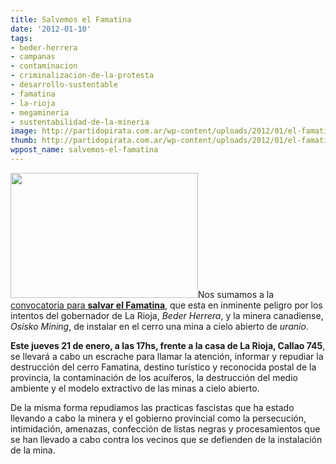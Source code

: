 ```yaml
---
title: Salvemos el Famatina
date: '2012-01-10'
tags:
- beder-herrera
- campanas
- contaminacion
- criminalizacion-de-la-protesta
- desarrollo-sustentable
- famatina
- la-rioja
- megamineria
- sustentabilidad-de-la-mineria
image: http://partidopirata.com.ar/wp-content/uploads/2012/01/el-famatina-no-se-toca.jpg
thumb: http://partidopirata.com.ar/wp-content/uploads/2012/01/el-famatina-no-se-toca-150x150.jpg
wppost_name: salvemos-el-famatina
---
```


<a href="http://partidopirata.com.ar/wp-content/uploads/2012/01/el-famatina-no-se-toca.jpg"><img src="http://partidopirata.com.ar/wp-content/uploads/2012/01/el-famatina-no-se-toca-300x200.jpg" alt="" title="el-famatina-no-se-toca" width="300" height="200" class="alignleft size-medium wp-image-2785" /></a>Nos sumamos a la <a href="http://www.anred.org/breve.php3?id_breve=6960" title="El Famatina no se toca" target="_blank">convocatoria para <strong>salvar el Famatina</strong></a>, que esta en inminente peligro por los intentos del gobernador de La Rioja, <em>Beder Herrera</em>, y la minera canadiense, <em>Osisko Mining</em>, de instalar en el cerro una mina a cielo abierto de <em>uranio</em>.

<strong>Este jueves 21 de enero, a las 17hs, frente a la casa de La Rioja, Callao 745</strong>, se llevará a cabo un escrache para llamar la atención, informar y repudiar la destrucción del cerro Famatina, destino turístico y reconocida postal de la provincia, la contaminación de los acuíferos, la destrucción del medio ambiente y el modelo extractivo de las minas a cielo abierto.

De la misma forma repudiamos las practicas fascistas que ha estado llevando a cabo la minera y el gobierno provincial como la persecución, intimidación, amenazas, confección de listas negras y procesamientos que se han llevado a cabo contra los vecinos que se defienden de la instalación de la mina.

